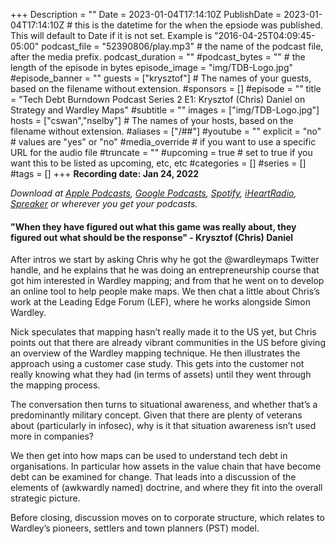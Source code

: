 +++
Description = ""
Date = 2023-01-04T17:14:10Z
PublishDate = 2023-01-04T17:14:10Z # this is the datetime for the when the epsiode was published. This will default to Date if it is not set. Example is "2016-04-25T04:09:45-05:00"
podcast_file = "52390806/play.mp3" # the name of the podcast file, after the media prefix.
podcast_duration = ""
#podcast_bytes = "" # the length of the episode in bytes
episode_image = "img/TDB-Logo.jpg"
#episode_banner = ""
guests = ["krysztof"] # The names of your guests, based on the filename without extension.
#sponsors = []
#episode = ""
title = "Tech Debt Burndown Podcast Series 2 E1: Krysztof (Chris) Daniel on Strategy and Wardley Maps"
#subtitle = ""
images = ["img/TDB-Logo.jpg"]
hosts = ["cswan","nselby"] # The names of your hosts, based on the filename without extension.
#aliases = ["/##"]
#youtube = ""
explicit = "no" # values are "yes" or "no"
#media_override # if you want to use a specific URL for the audio file
#truncate = ""
#upcoming = true # set to true if you want this to be listed as upcoming, etc, etc
#categories = []
#series = []
#tags = []
+++
**Recording date: Jan 24, 2022**

*Download at [Apple Podcasts](https://podcastsconnect.apple.com/my-podcasts/the-tech-debt-burndown-podcast/1562710899), [Google Podcasts](https://podcasts.google.com/feed/aHR0cHM6Ly93d3cuc3ByZWFrZXIuY29tL3Nob3cvNDg3MzE4MC9lcGlzb2Rlcy9mZWVk), [Spotify](https://open.spotify.com/show/0t15PUgvQYNWQ6LYXJ8zkz), [iHeartRadio](https://iheart.com/podcast/81137852), [Spreaker](https://www.spreaker.com/show/the-tech-debt-burndown-podcast) or wherever you get your podcasts.*

#### "When they have figured out what this game was really about, they figured out what should be the response" - Krysztof (Chris) Daniel ####

After intros we start by asking Chris why he got the @wardleymaps Twitter handle, and he explains that he was doing an entrepreneurship course that got him interested in Wardley mapping; and from that he went on to develop an online tool to help people make maps. We then chat a little about Chris’s work at the Leading Edge Forum (LEF), where he works alongside Simon Wardley.

Nick speculates that mapping hasn’t really made it to the US yet, but Chris points out that there are already vibrant communities in the US before giving an overview of the Wardley mapping technique. He then illustrates the approach using a customer case study. This gets into the customer not really knowing what they had (in terms of assets) until they went through the mapping process.

The conversation then turns to situational awareness, and whether that’s a predominantly military concept. Given that there are plenty of veterans about (particularly in infosec), why is it that situation awareness isn’t used more in companies?

We then get into how maps can be used to understand tech debt in organisations. In particular how assets in the value chain that have become debt can be examined for change. That leads into a discussion of the elements of (awkwardly named) doctrine, and where they fit into the overall strategic picture.

Before closing, discussion moves on to corporate structure, which relates to Wardley’s pioneers, settlers and town planners (PST) model.
